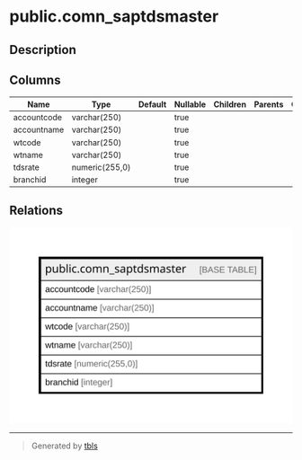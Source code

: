 # public.comn_saptdsmaster

## Description

## Columns

| Name | Type | Default | Nullable | Children | Parents | Comment |
| ---- | ---- | ------- | -------- | -------- | ------- | ------- |
| accountcode | varchar(250) |  | true |  |  |  |
| accountname | varchar(250) |  | true |  |  |  |
| wtcode | varchar(250) |  | true |  |  |  |
| wtname | varchar(250) |  | true |  |  |  |
| tdsrate | numeric(255,0) |  | true |  |  |  |
| branchid | integer |  | true |  |  |  |

## Relations

![er](public.comn_saptdsmaster.svg)

---

> Generated by [tbls](https://github.com/k1LoW/tbls)
